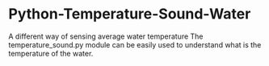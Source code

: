 # Python-Temperature-Sound-Water
A different way of sensing average water temperature
The temperature_sound.py module can be easily used to understand what is the temperature of the water.
